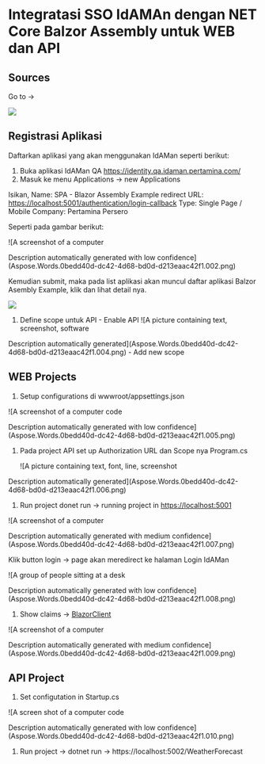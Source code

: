 ﻿# Integratasi SSO IdAMAn dengan NET Core Balzor Assembly untuk WEB dan API

## Sources
Go to ->

![](Aspose.Words.0bedd40d-dc42-4d68-bd0d-d213eaac42f1.001.png)


## Registrasi Aplikasi 
Daftarkan aplikasi yang akan menggunakan IdAMan seperti berikut:

1. Buka aplikasi IdAMan QA  <https://identity.qa.idaman.pertamina.com/> 
1. Masuk ke menu Applications -> new Applications

Isikan,
Name: SPA - Blazor Assembly Example
redirect URL: <https://localhost:5001/authentication/login-callback>
Type: Single Page / Mobile
Company: Pertamina Persero

Seperti pada gambar berikut:

![A screenshot of a computer

Description automatically generated with low confidence](Aspose.Words.0bedd40d-dc42-4d68-bd0d-d213eaac42f1.002.png)

Kemudian submit, maka pada list aplikasi akan muncul daftar aplikasi Balzor Asembly Example, klik dan lihat detail nya.

![](Aspose.Words.0bedd40d-dc42-4d68-bd0d-d213eaac42f1.003.png)

1. Define scope untuk API
       - Enable API
   ![A picture containing text, screenshot, software

Description automatically generated](Aspose.Words.0bedd40d-dc42-4d68-bd0d-d213eaac42f1.004.png)
       - Add new scope
## WEB Projects

1. Setup configurations di wwwroot/appsettings.json

![A screenshot of a computer code

Description automatically generated with low confidence](Aspose.Words.0bedd40d-dc42-4d68-bd0d-d213eaac42f1.005.png)

1. Pada project API set up Authorization URL dan Scope nya Program.cs

   ![A picture containing text, font, line, screenshot

Description automatically generated](Aspose.Words.0bedd40d-dc42-4d68-bd0d-d213eaac42f1.006.png)

1. Run project donet run -> running project in <https://localhost:5001> 


![A screenshot of a computer

Description automatically generated with medium confidence](Aspose.Words.0bedd40d-dc42-4d68-bd0d-d213eaac42f1.007.png)

Klik button login -> page akan meredirect ke halaman Login IdAMan

![A group of people sitting at a desk

Description automatically generated with low confidence](Aspose.Words.0bedd40d-dc42-4d68-bd0d-d213eaac42f1.008.png)










1. Show claims -> [BlazorClient](https://localhost:5001/claims)

![A screenshot of a computer

Description automatically generated with medium confidence](Aspose.Words.0bedd40d-dc42-4d68-bd0d-d213eaac42f1.009.png)
## API Project
1. Set configutation in Startup.cs

![A screen shot of a computer code

Description automatically generated with low confidence](Aspose.Words.0bedd40d-dc42-4d68-bd0d-d213eaac42f1.010.png)

1. Run project -> dotnet run -> [](https://localhost:5002/whe) https://localhost:5002/WeatherForecast

##
